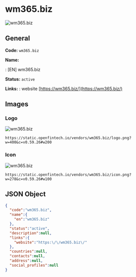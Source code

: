 
# wm365.biz 
![wm365.biz](https://static.openfintech.io/vendors/wm365.biz/logo.png?w=400&c=v0.59.26#w200)  

## General 
 
**Code:** `wm365.biz` 
 
**Name:** 
 
:	[EN] wm365.biz 
 
**Status:** `active` 
 
**Links:** 
: website [https://wm365.biz/](https://wm365.biz/) 
 

## Images 

### Logo 
 
![wm365.biz](https://static.openfintech.io/vendors/wm365.biz/logo.png?w=400&c=v0.59.26#w200)  

```
https://static.openfintech.io/vendors/wm365.biz/logo.png?w=400&c=v0.59.26#w200
```  

### Icon 
 
![wm365.biz](https://static.openfintech.io/vendors/wm365.biz/icon.png?w=278&c=v0.59.26#w100)  

```
https://static.openfintech.io/vendors/wm365.biz/icon.png?w=278&c=v0.59.26#w100
```  

## JSON Object 

```json
{
  "code":"wm365.biz",
  "name":{
    "en":"wm365.biz"
  },
  "status":"active",
  "description":null,
  "links":{
    "website":"https:\/\/wm365.biz\/"
  },
  "countries":null,
  "contacts":null,
  "address":null,
  "social_profiles":null
}
```  
